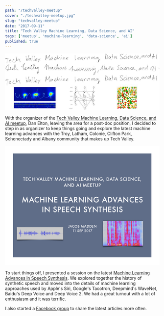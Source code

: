 ```yaml
---
path: "/techvalley-meetup"
cover: "./techvalley-meetup.jpg"
slug: "techvalley-meetup"
date: "2017-09-11"
title: "Tech Valley Machine Learning, Data Science, and AI"
tags: ['meetup', 'machine-learning', 'data-science', 'ai']
published: true
---
```


![Tech Valley Meetup](techvalley-meetup.jpg)

With the organizer of the <a href="https://www.meetup.com/Tech-Valley-Machine-Learning-and-AI" target="_blank">Tech Valley Machine Learning, Data Science, and AI meetup</a>, Dan Elton, leaving the area for a post-doc position, I decided to step in as organizer to keep things going and explore the latest machine learning advances with the Troy, Latham, Colonie, Clifton Park, Schenectady and Albany community that makes up Tech Valley.

![Tech Valley Meetup](meetup-speech-synthesis.jpg)

To start things off, I presented a session on the latest <a href="https://www.meetup.com/Tech-Valley-Machine-Learning-and-AI/events/242851799/" target="_blank">Machine Learning Advances in Speech Synthesis</a>. We explored together the history of synthetic speech and moved into the details of machine learning approaches used by Apple's Siri, Google's Tacotron, Deepmind's WaveNet, Baidu's Deep Voice and Deep Voice 2. We had a great turnout with a lot of enthusiasm and it was terrific.

I also started a <a href="https://www.facebook.com/groups/TechValleyMachineLearningDataScienceAI" target="_blank">Facebook group</a> to share the latest articles more often.
